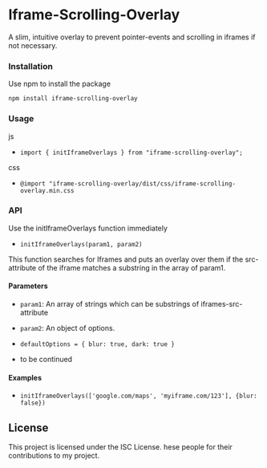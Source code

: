 # Iframe-Scrolling-Overlay

A slim, intuitive overlay to prevent pointer-events and scrolling in iframes if not necessary.

### Installation

Use npm to install the package

```npm install iframe-scrolling-overlay```

### Usage

js
- `import { initIframeOverlays } from "iframe-scrolling-overlay";`

css
- `@import "iframe-scrolling-overlay/dist/css/iframe-scrolling-overlay.min.css`

### API

Use the initIframeOverlays function immediately
 
- `initIframeOverlays(param1, param2)`

This function searches for Iframes and puts an overlay over them if the src-attribute 
of the iframe matches a substring in the array of param1.

#### Parameters

- `param1`: An array of strings which can be substrings of iframes-src-attribute
- `param2`: An object of options.

- `defaultOptions = {
    blur: true,
    dark: true
  }`
- to be continued

#### Examples

- `initIframeOverlays(['google.com/maps', 'myiframe.com/123'], {blur: false})`

## License

This project is licensed under the ISC License.
hese people for their contributions to my project.